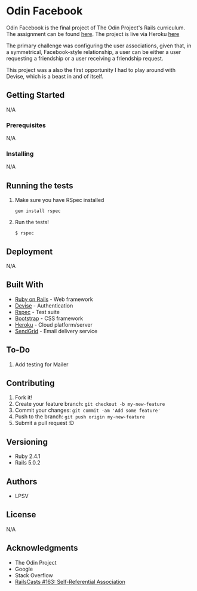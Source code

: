# Odin Facebook
Odin Facebook is the final project of The Odin Project's Rails curriculum. The assignment can be found [here](https://www.theodinproject.com/courses/ruby-on-rails/lessons/final-project). The project is live via Heroku [here](https://obscure-springs-25850.herokuapp.com/)

The primary challenge was configuring the user associations, given that, in a symmetrical, Facebook-style relationship, a user can be either a user requesting a friendship or a user receiving a friendship request.

This project was a also the first opportunity I had to play around with Devise, which is a beast in and of itself.

## Getting Started
N/A

### Prerequisites
N/A

### Installing
N/A

## Running the tests
1. Make sure you have RSpec installed

    `gem install rspec`

2. Run the tests!

    `$ rspec`

## Deployment
N/A

## Built With
* [Ruby on Rails](http://rubyonrails.org/) - Web framework
* [Devise](https://github.com/plataformatec/devise) - Authentication
* [Rspec](http://rspec.info) - Test suite
* [Bootstrap](http://getbootstrap.com/) - CSS framework
* [Heroku](https://www.heroku.com/home) - Cloud platform/server
* [SendGrid](https://sendgrid.com/) - Email delivery service

## To-Do
1. Add testing for Mailer

## Contributing
1. Fork it!
2. Create your feature branch: `git checkout -b my-new-feature`
3. Commit your changes: `git commit -am 'Add some feature'`
4. Push to the branch: `git push origin my-new-feature`
5. Submit a pull request :D

## Versioning
* Ruby 2.4.1
* Rails 5.0.2

## Authors
* LPSV

## License
N/A

## Acknowledgments
* The Odin Project
* Google
* Stack Overflow
* [RailsCasts #163: Self-Referential Association](http://railscasts.com/episodes/163-self-referential-association)